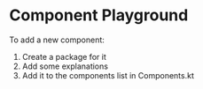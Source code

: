 # Component Playground

To add a new component:
1. Create a package for it
2. Add some explanations  
3. Add it to the components list in Components.kt 


